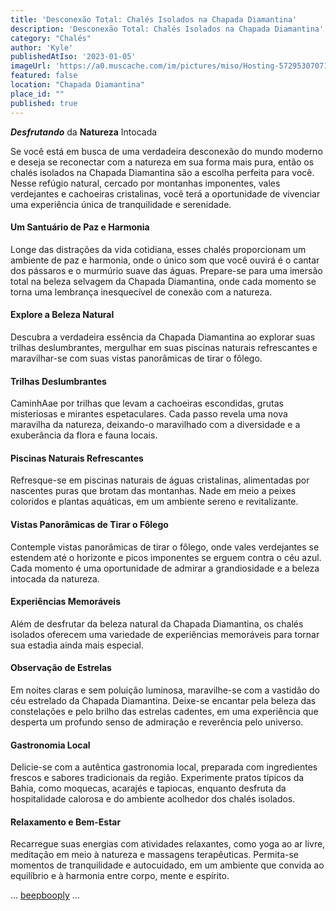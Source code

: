 ```yaml
---
title: 'Desconexão Total: Chalés Isolados na Chapada Diamantina'
description: 'Desconexão Total: Chalés Isolados na Chapada Diamantina'
category: "Chalés"
author: 'Kyle'
publishedAtIso: '2023-01-05'
imageUrl: 'https://a0.muscache.com/im/pictures/miso/Hosting-572953070714232343/original/a719b20b-feed-4b6d-b5ad-c779111e96d5.jpeg?im_w=1200'
featured: false
location: "Chapada Diamantina"
place_id: ""
published: true
---
```


 ***Desfrutando*** da **Natureza** Intocada

Se você está em busca de uma verdadeira desconexão do mundo moderno e deseja se reconectar com a natureza em sua forma mais pura, então os chalés isolados na Chapada Diamantina são a escolha perfeita para você. Nesse refúgio natural, cercado por montanhas imponentes, vales verdejantes e cachoeiras cristalinas, você terá a oportunidade de vivenciar uma experiência única de tranquilidade e serenidade.


#### Um Santuário de Paz e Harmonia
Longe das distrações da vida cotidiana, esses chalés proporcionam um ambiente de paz e harmonia, onde o único som que você ouvirá é o cantar dos pássaros e o murmúrio suave das águas. Prepare-se para uma imersão total na beleza selvagem da Chapada Diamantina, onde cada momento se torna uma lembrança inesquecível de conexão com a natureza.

#### Explore a Beleza Natural
Descubra a verdadeira essência da Chapada Diamantina ao explorar suas trilhas deslumbrantes, mergulhar em suas piscinas naturais refrescantes e maravilhar-se com suas vistas panorâmicas de tirar o fôlego.

#### Trilhas Deslumbrantes
CaminhAae por trilhas que levam a cachoeiras escondidas, grutas misteriosas e mirantes espetaculares. Cada passo revela uma nova maravilha da natureza, deixando-o maravilhado com a diversidade e a exuberância da flora e fauna locais.

#### Piscinas Naturais Refrescantes
Refresque-se em piscinas naturais de águas cristalinas, alimentadas por nascentes puras que brotam das montanhas. Nade em meio a peixes coloridos e plantas aquáticas, em um ambiente sereno e revitalizante.

#### Vistas Panorâmicas de Tirar o Fôlego
Contemple vistas panorâmicas de tirar o fôlego, onde vales verdejantes se estendem até o horizonte e picos imponentes se erguem contra o céu azul. Cada momento é uma oportunidade de admirar a grandiosidade e a beleza intocada da natureza.

#### Experiências Memoráveis
Além de desfrutar da beleza natural da Chapada Diamantina, os chalés isolados oferecem uma variedade de experiências memoráveis para tornar sua estadia ainda mais especial.

#### Observação de Estrelas
Em noites claras e sem poluição luminosa, maravilhe-se com a vastidão do céu estrelado da Chapada Diamantina. Deixe-se encantar pela beleza das constelações e pelo brilho das estrelas cadentes, em uma experiência que desperta um profundo senso de admiração e reverência pelo universo.

#### Gastronomia Local
Delicie-se com a autêntica gastronomia local, preparada com ingredientes frescos e sabores tradicionais da região. Experimente pratos típicos da Bahia, como moquecas, acarajés e tapiocas, enquanto desfruta da hospitalidade calorosa e do ambiente acolhedor dos chalés isolados.

#### Relaxamento e Bem-Estar
Recarregue suas energias com atividades relaxantes, como yoga ao ar livre, meditação em meio à natureza e massagens terapêuticas. Permita-se momentos de tranquilidade e autocuidado, em um ambiente que convida ao equilíbrio e à harmonia entre corpo, mente e espírito.

...
<a href="https://beepbooply.com" target="_blank" rel="noopener noreferrer">beepbooply</a>
...